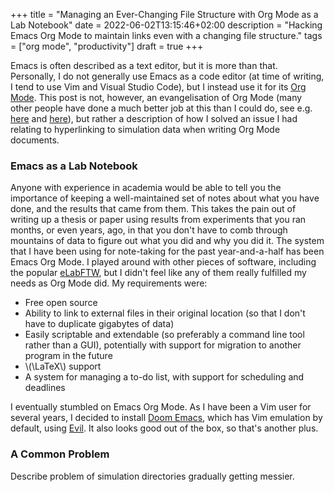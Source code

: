 +++
title = "Managing an Ever-Changing File Structure with Org Mode as a Lab Notebook"
date = 2022-06-02T13:15:46+02:00
description = "Hacking Emacs Org Mode to maintain links even with a changing file structure."
tags = ["org mode", "productivity"]
draft = true
+++

Emacs is often described as a text editor, but it is more than that. Personally, I do not generally use Emacs as a code editor (at time of writing, I tend to use Vim and Visual Studio Code), but I instead use it for its [Org Mode](https://orgmode.org/). This post is not, however, an evangelisation of Org Mode (many other people have done a much better job at this than I could do, see e.g. [here](https://www.youtube.com/watch?v=SzA2YODtgK4) and [here](https://www.youtube.com/watch?v=Ea_-TaEGa7Y)), but rather a description of how I solved an issue I had relating to hyperlinking to simulation data when writing Org Mode documents.
<!--more-->


### Emacs as a Lab Notebook

Anyone with experience in academia would be able to tell you the importance of keeping a well-maintained set of notes about what you have done, and the results that came from them. This takes the pain out of writing up a thesis or paper using results from experiments that you ran months, or even years, ago, in that you don't have to comb through mountains of data to figure out what you did and why you did it. The system that I have been using for note-taking for the past year-and-a-half has been Emacs Org Mode. I played around with other pieces of software, including the popular [eLabFTW](https://www.elabftw.net/), but I didn't feel like any of them really fulfilled my needs as Org Mode did. My requirements were:

- Free open source
- Ability to link to external files in their original location (so that I don't have to duplicate gigabytes of data)
- Easily scriptable and extendable (so preferably a command line tool rather than a GUI), potentially with support for migration to another program in the future
- \\(\LaTeX\\) support
- A system for managing a to-do list, with support for scheduling and deadlines

I eventually stumbled on Emacs Org Mode. As I have been a Vim user for several years, I decided to install [Doom Emacs](https://github.com/doomemacs/doomemacs), which has Vim emulation by default, using [Evil](https://github.com/emacs-evil/evil). It also looks good out of the box, so that's another plus.


### A Common Problem

Describe problem of simulation directories gradually getting messier.
